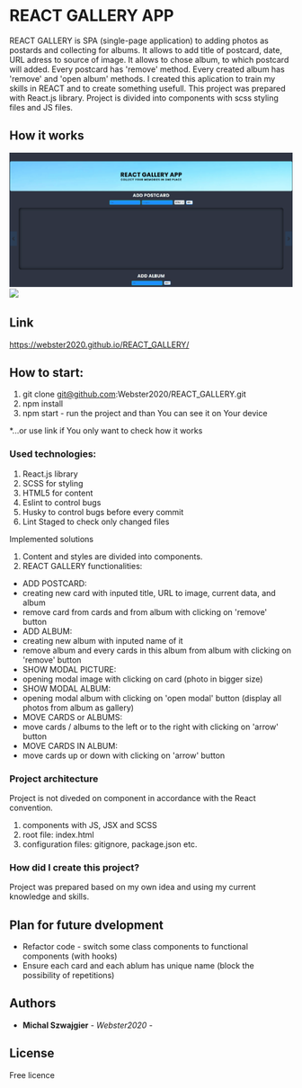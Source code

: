# REACT GALLERY APP

REACT GALLERY is SPA (single-page application) to adding photos as postards and collecting for albums. It allows to add title of postcard, date, URL adress to source of image. It allows to chose album, to which postcard will added. Every postcard has 'remove' method. Every created album has 'remove' and 'open album' methods. I created this aplication to train my skills in REACT and to create something usefull. This project was prepared with React.js library. Project is divided into components with scss styling files and JS files.

## How it works
![](REACT_GALLERY_1.gif)
![](REACT_GALLERY_2.gif)

## Link
https://webster2020.github.io/REACT_GALLERY/

## How to start:

1. git clone git@github.com:Webster2020/REACT_GALLERY.git
2. npm install
3. npm start - run the project and than You can see it on Your device

*...or use link if You only want to check how it works

### Used technologies:
 1. React.js library
 2. SCSS for styling
 3. HTML5 for content
 4. Eslint to control bugs
 5. Husky to control bugs before every commit
 6. Lint Staged to check only changed files

Implemented solutions

 1. Content and  styles are divided into components.
 2. REACT GALLERY functionalities:
  - ADD POSTCARD:
  - creating new card with inputed title, URL to image, current data, and album
  - remove card from cards and from album with clicking on 'remove' button
  - ADD ALBUM:
  - creating new album with inputed name of it
  - remove album and every cards in this album from album with clicking on 'remove' button
  - SHOW MODAL PICTURE:
  - opening modal image with clicking on card (photo in bigger size)
  - SHOW MODAL ALBUM:
  - opening modal album with clicking on 'open modal' button (display all photos from album as gallery)
  - MOVE CARDS or ALBUMS:
  - move cards / albums to the left or to the right with clicking on 'arrow' button 
  - MOVE CARDS IN ALBUM:
  - move cards up or down with clicking on 'arrow' button 

### Project architecture

Project is not diveded on component in accordance with the React convention.
 1. components with JS, JSX and SCSS
 2. root file: index.html
 3. configuration files: gitignore, package.json etc.

### How did I create this project?

Project was prepared based on my own idea and using my current knowledge and skills.

## Plan for future dvelopment

 - Refactor code - switch some class components to functional components (with hooks)
 - Ensure each card and each ablum has unique name (block the possibility of repetitions)

## Authors

* **Michal Szwajgier** - *Webster2020* - 

## License
Free licence